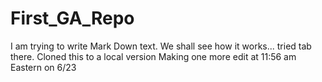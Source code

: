 # First_GA_Repo
I am trying to write Mark Down text.
  We shall see how it works...  tried tab there.
Cloned this to a local version
Making one more edit at 11:56 am Eastern on 6/23

